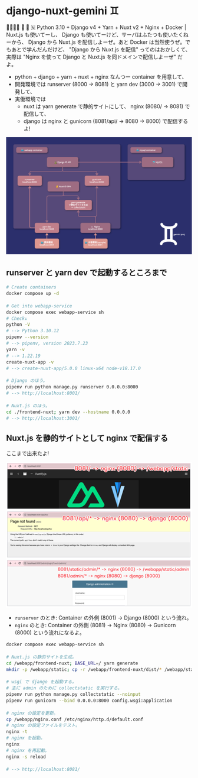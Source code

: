 django-nuxt-gemini ♊
===

✌🏽✌🏽 🐍 🐳 🇳 Python 3.10 + Django v4 + Yarn + Nuxt v2 + Nginx + Docker | Nuxt.js も使いてーし、 Django も使いてーけど、サーバはふたつも使いたくねーから、 Django から Nuxt.js を配信しよーぜ。あと Docker は当然使うぜ。でもあとで学んだんだけど、 "Django から Nuxt.js を配信" ってのはおかしくて、実際は "Nginx を使って Django と Nuxt.js を同ドメインで配信しよーぜ" だよ。

- python + django + yarn + nuxt + nginx なんつー container を用意して、
- 開発環境では runserver (8000 -> 8081) と yarn dev (3000 -> 3001) で開発して、
- 実働環境では
    - nuxt は yarn generate で静的サイトにして、 nginx (8080/ -> 8081) で配信して、
    - django は nginx と gunicorn (8081/api/ -> 8080 -> 8000) で配信するよ!

![](docs/(2023-08-05)overall-view.png)

## runserver と yarn dev で起動するところまで

```bash
# Create containers
docker compose up -d

# Get into webapp-service
docker compose exec webapp-service sh
# Check↓
python -V
# --> Python 3.10.12
pipenv --version
# --> pipenv, version 2023.7.23
yarn -v
# --> 1.22.19
create-nuxt-app -v
# --> create-nuxt-app/5.0.0 linux-x64 node-v18.17.0

# Django のほう。
pipenv run python manage.py runserver 0.0.0.0:8000
# --> http://localhost:8001/

# Nuxt.js のほう。
cd ./frontend-nuxt; yarn dev --hostname 0.0.0.0
# --> http://localhost:3001/
```

## Nuxt.js を静的サイトとして nginx で配信する

ここまで出来たよ!

![](docs/(2023-08-04)8081-8080-8000-system.png)

- `runserver` のとき: Container の外側 (8001) -> Django (8000) という流れ。
- `nginx` のとき: Container の外側 (8081) -> Nginx (8080) -> Gunicorn (8000) という流れになるよ。

```bash
docker compose exec webapp-service sh

# Nuxt.js の静的サイトを生成。
cd /webapp/frontend-nuxt; BASE_URL=/ yarn generate
mkdir -p /webapp/static; cp -r /webapp/frontend-nuxt/dist/* /webapp/static/

# wsgi で django を起動する。
# 主に admin のために collectstatic を実行する。
pipenv run python manage.py collectstatic --noinput
pipenv run gunicorn --bind 0.0.0.0:8000 config.wsgi:application

# nginx の設定を更新。
cp /webapp/nginx.conf /etc/nginx/http.d/default.conf
# nginx の設定ファイルをテスト。
nginx -t
# nginx を起動。
nginx
# nginx を再起動。
nginx -s reload

# --> http://localhost:8081/
```

